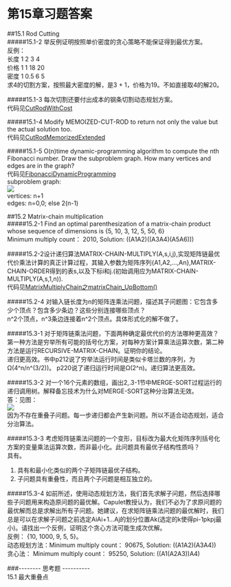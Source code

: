 第15章习题答案
=
##15.1 Rod Cutting  
#####15.1-2 举反例证明按照单价密度的贪心策略不能保证得到最优方案。  
反例：  
长度 1 2 3 4  
价格 1 1 18 20  
密度 1 0.5 6 5  
求4的切割方案，按照最大密度的解，是3 + 1，价格为19。不如直接取4的解20。  

#####15.1-3 每次切割还要付出成本的钢条切割动态规划方案。  
代码见[CutRodWithCost](https://github.com/zhuxiuwei/CLRS/blob/master/src/chap15_DynamicProgramming/CutRodWithCost.java)  

#####15.1-4 Modify MEMOIZED-CUT-ROD to return not only the value but the actual solution too.  
代码见[CutRodMemorizedExtended](https://github.com/zhuxiuwei/CLRS/blob/master/src/chap15_DynamicProgramming/CutRodMemorizedExtended.java)  

#####15.1-5 O(n)time dynamic-programming algorithm to compute the nth Fibonacci number. Draw the subproblem graph. How many vertices and edges are in the graph?  
代码见[FibonacciDynamicProgramming](https://github.com/zhuxiuwei/CLRS/blob/master/src/chap15_DynamicProgramming/FibonacciDynamicProgramming.java)  
subproblem graph:  
![](https://github.com/zhuxiuwei/CLRS/blob/master/Images/15.1-5.png)  
vertices: n+1  
edges: n=0,0; else 2(n-1)  

##15.2 Matrix-chain multiplication  
#####15.2-1 Find an optimal parenthesization of a matrix-chain product whose sequence of dimensions is {5, 10, 3, 12, 5, 50, 6}  
Minimum multiply count： 2010, Solution: ((A1A2)((A3A4)(A5A6)))  

#####15.2-2设计递归算法MATRIX-CHAIN-MULTIPLY(A,s,i,j),实现矩阵链最优代价乘法计算的真正计算过程，其输入参数为矩阵序列{A1,A2,...,An},MATRIX-CHAIN-ORDER得到的表s,以及下标i和j.(初始调用应为MATRIX-CHAIN-MULTIPLY(A,s,1,n)).  
代码见[MatrixMultiplyChain之matrixChain_UpBottom()](https://github.com/zhuxiuwei/CLRS/blob/master/src/chap15_DynamicProgramming/MatrixMultiplyChain.java)  

#####15.2-4 对输入链长度为n的矩阵连乘法问题，描述其子问题图：它包含多少个顶点？包含多少条边？这些分别连接哪些顶点？  
n^2个顶点，n^3条边连接着n^2个顶点。具体形式化的解不做了。  

#####15.3-1 对于矩阵链乘法问题，下面两种确定最优代价的方法哪种更高效？第一种方法是穷举所有可能的括号化方案，对每种方案计算乘法运算次数，第二种方法是运行RECURSIVE-MATRIX-CHAIN。证明你的结论。  
递归更高效。书中p212说了穷举法运行时间是类似卡塔兰数的序列，为Ω(4^n/n^(3/2))。 p220说了递归运行时间是Ω(2^n)。递归算法更高效。

#####15.3-2 对一个16个元素的数组，画出2,.3-1节中MERGE-SORT过程运行的递归调用树。解释备忘技术为什么对MERGE-SORT这种分治算法无效。  
答：见图：  
![](https://github.com/zhuxiuwei/CLRS/blob/master/Images/15.3-2.png)  
因为不存在重叠子问题。每一步递归都会产生新问题。所以不适合动态规划，适合分治算法。  

#####15.3-3 考虑矩阵链乘法问题的一个变形，目标改为最大化矩阵序列括号化方案的变量乘法运算次数，而非最小化。此问题具有最优子结构性质吗？  
具有。  
1. 具有和最小化类似的两个子矩阵链最优子结构。  
2. 子问题具有重叠性，而且两个子问题是相互独立的。    

#####15.3-4 如前所述，使用动态规划方法，我们首先求解子问题，然后选择哪些子问题用来构造原问题的最优解。Capulet教授认为，我们不必为了求原问题的最优解而总是求解出所有子问题。她建议，在求矩阵链乘法问题的最优解时，我们总是可以在求解子问题之前选定AiAi+1...Aj的划分位置Ak(选定的k使得pi-1pkpj最小)。请找出一个反例，证明这个贪心方法可能生成次优解。  
反例： {10, 1000, 9, 5, 5}。  
动态规划方法：Minimum multiply count： 90675, Solution: ((A1A2)(A3A4))  
贪心法： Minimum multiply count： 95250, Solution: ((A1(A2A3))A4)  

###-------- 思考题 ----------  
15.1 最大重叠点  